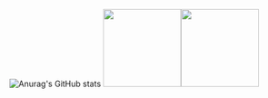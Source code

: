 ![Anurag's GitHub stats](https://github-readme-stats.vercel.app/api?username=anuraghazra&show_icons=true&theme=radical&line_height=21&bg_color=0,EC6C6C,FFD479,FFFC79,73FA79&)
<img align="" height="137px" src="https://github-readme-stats.vercel.app/api?username=bdjdndn&hide_title=true&hide_border=true&show_icons=true&include_all_commits=true&line_height=21&bg_color=0,EC6C6C,FFD479,FFFC79,73FA79&theme=graywhite&locale=cn" /><img align="" height="137px" src="https://github-readme-stats.vercel.app/api/top-langs/?username=bdjdndn&hide_title=true&hide_border=true&layout=compact&bg_color=0,73FA79,73FDFF,D783FF&theme=graywhite&locale=cn" />



